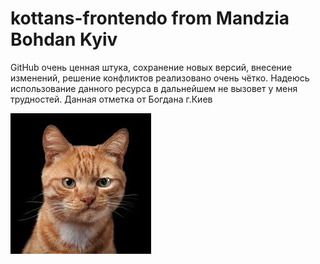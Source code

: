 # kottans-frontendо from Mandzia Bohdan Kyiv 
GitHub очень ценная штука, сохранение новых версий, внесение изменений, решение конфликтов реализовано очень чётко. Надеюсь использование данного ресурса в дальнейшем не вызовет у меня трудностей.
Данная отметка от  Богдана г.Киев

<img src="bobcat.jpg" width="225" height="225"/>      
